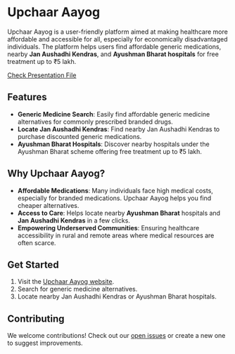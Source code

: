 # Upchaar Aayog

Upchaar Aayog is a user-friendly platform aimed at making healthcare more affordable and accessible for all, especially for economically disadvantaged individuals. The platform helps users find affordable generic medications, nearby **Jan Aushadhi Kendras**, and **Ayushman Bharat hospitals** for free treatment up to ₹5 lakh.

<a href="https://github.com/ajaynegi45/upchaar-aayog/blob/main/Upchaar%20Aayog.pdf">Check Presentation File</a>


## Features

- **Generic Medicine Search**: Easily find affordable generic medicine alternatives for commonly prescribed branded drugs.
- **Locate Jan Aushadhi Kendras**: Find nearby Jan Aushadhi Kendras to purchase discounted generic medications.
- **Ayushman Bharat Hospitals**: Discover nearby hospitals under the Ayushman Bharat scheme offering free treatment up to ₹5 lakh.

## Why Upchaar Aayog?

- **Affordable Medications**: Many individuals face high medical costs, especially for branded medications. Upchaar Aayog helps you find cheaper alternatives.
- **Access to Care**: Helps locate nearby **Ayushman Bharat** hospitals and **Jan Aushadhi Kendras** in a few clicks.
- **Empowering Underserved Communities**: Ensuring healthcare accessibility in rural and remote areas where medical resources are often scarce.

## Get Started

1. Visit the [Upchaar Aayog website](https://upchaaraayog.netlify.app/).
2. Search for generic medicine alternatives.
3. Locate nearby Jan Aushadhi Kendras or Ayushman Bharat hospitals.

## Contributing

We welcome contributions! Check out our [open issues](https://github.com/ajaynegi45/upchaar-aayog/issues) or create a new one to suggest improvements.


